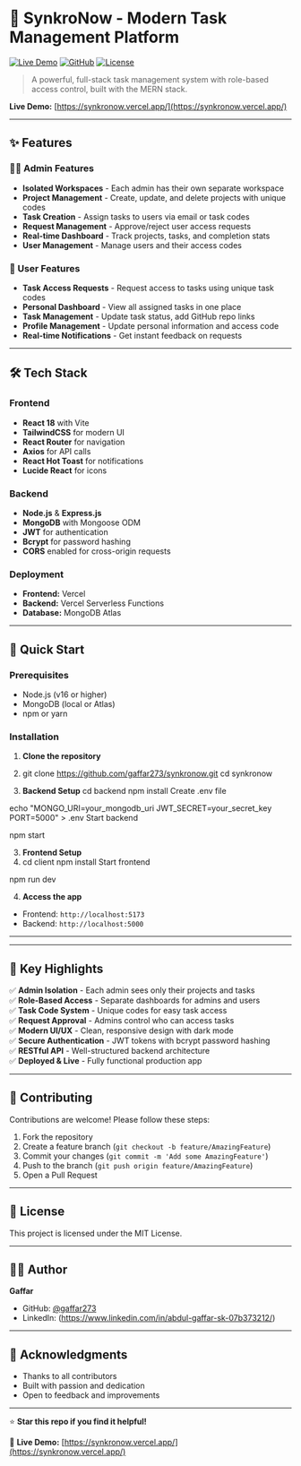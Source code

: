 # 🚀 SynkroNow - Modern Task Management Platform

[![Live Demo](https://img.shields.io/badge/demo-live-brightgreen)](https://synkronow.vercel.app/)
[![GitHub](https://img.shields.io/badge/github-repository-blue)](https://github.com/gaffar273/synkronow)
[![License](https://img.shields.io/badge/license-MIT-green)](LICENSE)

> A powerful, full-stack task management system with role-based access control, built with the MERN stack.

**Live Demo:** [https://synkronow.vercel.app/](https://synkronow.vercel.app/)

---

## ✨ Features

### 👨‍💼 Admin Features
- **Isolated Workspaces** - Each admin has their own separate workspace
- **Project Management** - Create, update, and delete projects with unique codes
- **Task Creation** - Assign tasks to users via email or task codes
- **Request Management** - Approve/reject user access requests
- **Real-time Dashboard** - Track projects, tasks, and completion stats
- **User Management** - Manage users and their access codes

### 👤 User Features
- **Task Access Requests** - Request access to tasks using unique task codes
- **Personal Dashboard** - View all assigned tasks in one place
- **Task Management** - Update task status, add GitHub repo links
- **Profile Management** - Update personal information and access code
- **Real-time Notifications** - Get instant feedback on requests

---

## 🛠️ Tech Stack

### Frontend
- **React 18** with Vite
- **TailwindCSS** for modern UI
- **React Router** for navigation
- **Axios** for API calls
- **React Hot Toast** for notifications
- **Lucide React** for icons

### Backend
- **Node.js** & **Express.js**
- **MongoDB** with Mongoose ODM
- **JWT** for authentication
- **Bcrypt** for password hashing
- **CORS** enabled for cross-origin requests

### Deployment
- **Frontend:** Vercel
- **Backend:** Vercel Serverless Functions
- **Database:** MongoDB Atlas

---

## 🚀 Quick Start

### Prerequisites
- Node.js (v16 or higher)
- MongoDB (local or Atlas)
- npm or yarn

### Installation

1. **Clone the repository**
2. git clone https://github.com/gaffar273/synkronow.git
cd synkronow

2. **Backend Setup**
cd backend
npm install
Create .env file

echo "MONGO_URI=your_mongodb_uri
JWT_SECRET=your_secret_key
PORT=5000" > .env
Start backend

npm start 

3. **Frontend Setup**
4. cd client
npm install
Start frontend

npm run dev


4. **Access the app**
- Frontend: `http://localhost:5173`
- Backend: `http://localhost:5000`

---


---

## 🎯 Key Highlights

✅ **Admin Isolation** - Each admin sees only their projects and tasks  
✅ **Role-Based Access** - Separate dashboards for admins and users  
✅ **Task Code System** - Unique codes for easy task access  
✅ **Request Approval** - Admins control who can access tasks  
✅ **Modern UI/UX** - Clean, responsive design with dark mode  
✅ **Secure Authentication** - JWT tokens with bcrypt password hashing  
✅ **RESTful API** - Well-structured backend architecture  
✅ **Deployed & Live** - Fully functional production app  

---

## 🤝 Contributing

Contributions are welcome! Please follow these steps:

1. Fork the repository
2. Create a feature branch (`git checkout -b feature/AmazingFeature`)
3. Commit your changes (`git commit -m 'Add some AmazingFeature'`)
4. Push to the branch (`git push origin feature/AmazingFeature`)
5. Open a Pull Request

---

## 📄 License

This project is licensed under the MIT License.

---

## 👨‍💻 Author

**Gaffar**

- GitHub: [@gaffar273](https://github.com/gaffar273)
- LinkedIn: (https://www.linkedin.com/in/abdul-gaffar-sk-07b373212/)

---

## 🙏 Acknowledgments

- Thanks to all contributors
- Built with passion and dedication
- Open to feedback and improvements

---

⭐ **Star this repo if you find it helpful!**

🔗 **Live Demo:** [https://synkronow.vercel.app/](https://synkronow.vercel.app/)





